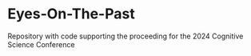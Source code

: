 # Eyes-On-The-Past
Repository with code supporting the proceeding for the 2024 Cognitive Science Conference
